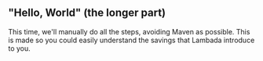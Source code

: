 ## "Hello, World" (the longer part)

This time, we'll manually do all the steps, avoiding Maven as possible. This is made so you could easily understand the savings that Lambada introduce to you.

